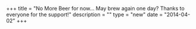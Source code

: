 +++
title = "No More Beer for now... May brew again one day? Thanks to everyone for the support!"
description = ""
type = "new"
date = "2014-04-02"
+++
